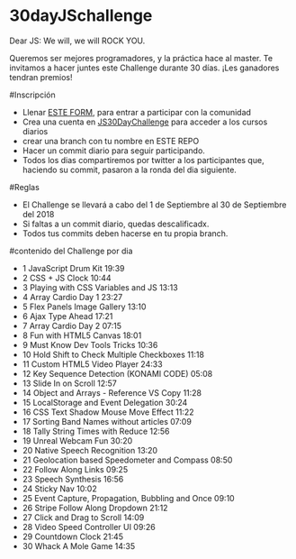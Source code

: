 # 30dayJSchallenge
Dear JS: We will, we will ROCK YOU.

Queremos ser mejores programadores, y la práctica hace al master. Te invitamos a hacer juntes este Challenge durante 30 días. ¡Les ganadores tendran premios!


#Inscripción
- Llenar [ESTE FORM](https://docs.google.com/forms/d/e/1FAIpQLSdGKuN2EPDuwnnTpkH9hXl9VJdPQnGWs8GJQ_fbkJMcAF4Pog/viewform), para entrar a participar con la comunidad
- Crea una cuenta en  [JS30DayChallenge](https://javascript30.com/) para acceder a los cursos diarios
- crear una branch con tu nombre en ESTE REPO
- Hacer un commit diario para seguir participando.
- Todos los dias compartiremos por twitter a los participantes que, haciendo su commit, pasaron a la ronda del dia siguiente.

#Reglas
- El Challenge se llevará a cabo del 1 de Septiembre al 30 de Septiembre del 2018
- Si faltas a un commit diario, quedas descalificadx.
- Todos tus commits deben hacerse en tu propia branch.




#contenido del Challenge por dia

- 1 JavaScript Drum Kit 19:39
- 2 CSS + JS Clock 10:44
- 3 Playing with CSS Variables and JS 13:13
- 4 Array Cardio Day 1 23:27
- 5 Flex Panels Image Gallery 13:10
- 6 Ajax Type Ahead 17:21
- 7 Array Cardio Day 2 07:15
- 8 Fun with HTML5 Canvas 18:01
- 9 Must Know Dev Tools Tricks 10:36
- 10 Hold Shift to Check Multiple Checkboxes 11:18
- 11 Custom HTML5 Video Player 24:33
- 12 Key Sequence Detection (KONAMI CODE) 05:08
- 13 Slide In on Scroll 12:57
- 14 Object and Arrays - Reference VS Copy 11:28
- 15 LocalStorage and Event Delegation 30:24
- 16 CSS Text Shadow Mouse Move Effect 11:22
- 17 Sorting Band Names without articles 07:09
- 18 Tally String Times with Reduce 12:56
- 19 Unreal Webcam Fun 30:20
- 20 Native Speech Recognition 13:20
- 21 Geolocation based Speedometer and Compass 08:50
- 22 Follow Along Links 09:25
- 23 Speech Synthesis 16:56
- 24 Sticky Nav 10:02
- 25 Event Capture, Propagation, Bubbling and Once 09:10
- 26 Stripe Follow Along Dropdown 21:12
- 27 Click and Drag to Scroll 14:09
- 28 Video Speed Controller UI 09:26
- 29 Countdown Clock 21:45
- 30 Whack A Mole Game 14:35

